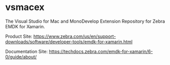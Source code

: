# vsmacex
The Visual Studio for Mac and MonoDevelop Extension Repository for Zebra EMDK for Xamarin.

Product Site:
https://www.zebra.com/us/en/support-downloads/software/developer-tools/emdk-for-xamarin.html

Documentation Site:
https://techdocs.zebra.com/emdk-for-xamarin/6-0/guide/about/
